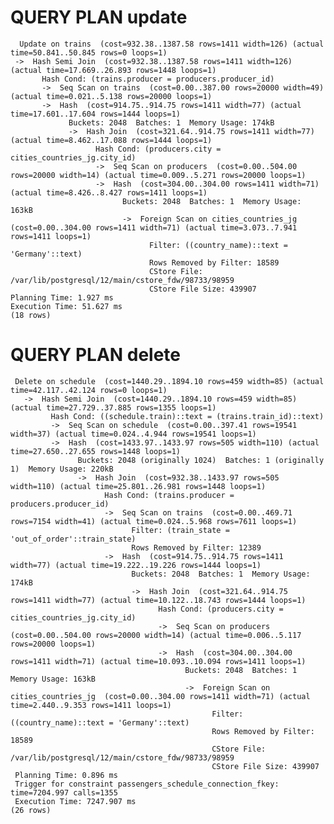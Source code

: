 # QUERY PLAN update
      Update on trains  (cost=932.38..1387.58 rows=1411 width=126) (actual time=50.841..50.845 rows=0 loops=1)
     ->  Hash Semi Join  (cost=932.38..1387.58 rows=1411 width=126) (actual time=17.669..26.893 rows=1448 loops=1)
           Hash Cond: (trains.producer = producers.producer_id)
           ->  Seq Scan on trains  (cost=0.00..387.00 rows=20000 width=49) (actual time=0.021..5.138 rows=20000 loops=1)
           ->  Hash  (cost=914.75..914.75 rows=1411 width=77) (actual time=17.601..17.604 rows=1444 loops=1)
                 Buckets: 2048  Batches: 1  Memory Usage: 174kB
                 ->  Hash Join  (cost=321.64..914.75 rows=1411 width=77) (actual time=8.462..17.088 rows=1444 loops=1)
                       Hash Cond: (producers.city = cities_countries_jg.city_id)
                       ->  Seq Scan on producers  (cost=0.00..504.00 rows=20000 width=14) (actual time=0.009..5.271 rows=20000 loops=1)
                       ->  Hash  (cost=304.00..304.00 rows=1411 width=71) (actual time=8.426..8.427 rows=1411 loops=1)
                             Buckets: 2048  Batches: 1  Memory Usage: 163kB
                             ->  Foreign Scan on cities_countries_jg  (cost=0.00..304.00 rows=1411 width=71) (actual time=3.073..7.941 rows=1411 loops=1)
                                   Filter: ((country_name)::text = 'Germany'::text)
                                   Rows Removed by Filter: 18589
                                   CStore File: /var/lib/postgresql/12/main/cstore_fdw/98733/98959
                                   CStore File Size: 439907
    Planning Time: 1.927 ms
    Execution Time: 51.627 ms
    (18 rows)

# QUERY PLAN delete                                                                            

     Delete on schedule  (cost=1440.29..1894.10 rows=459 width=85) (actual time=42.117..42.124 rows=0 loops=1)
       ->  Hash Semi Join  (cost=1440.29..1894.10 rows=459 width=85) (actual time=27.729..37.885 rows=1355 loops=1)
             Hash Cond: ((schedule.train)::text = (trains.train_id)::text)
             ->  Seq Scan on schedule  (cost=0.00..397.41 rows=19541 width=37) (actual time=0.024..4.944 rows=19541 loops=1)
             ->  Hash  (cost=1433.97..1433.97 rows=505 width=110) (actual time=27.650..27.655 rows=1448 loops=1)
                   Buckets: 2048 (originally 1024)  Batches: 1 (originally 1)  Memory Usage: 220kB
                   ->  Hash Join  (cost=932.38..1433.97 rows=505 width=110) (actual time=25.801..26.981 rows=1448 loops=1)
                         Hash Cond: (trains.producer = producers.producer_id)
                         ->  Seq Scan on trains  (cost=0.00..469.71 rows=7154 width=41) (actual time=0.024..5.968 rows=7611 loops=1)
                               Filter: (train_state = 'out_of_order'::train_state)
                               Rows Removed by Filter: 12389
                         ->  Hash  (cost=914.75..914.75 rows=1411 width=77) (actual time=19.222..19.226 rows=1444 loops=1)
                               Buckets: 2048  Batches: 1  Memory Usage: 174kB
                               ->  Hash Join  (cost=321.64..914.75 rows=1411 width=77) (actual time=10.122..18.743 rows=1444 loops=1)
                                     Hash Cond: (producers.city = cities_countries_jg.city_id)
                                     ->  Seq Scan on producers  (cost=0.00..504.00 rows=20000 width=14) (actual time=0.006..5.117 rows=20000 loops=1)
                                     ->  Hash  (cost=304.00..304.00 rows=1411 width=71) (actual time=10.093..10.094 rows=1411 loops=1)
                                           Buckets: 2048  Batches: 1  Memory Usage: 163kB
                                           ->  Foreign Scan on cities_countries_jg  (cost=0.00..304.00 rows=1411 width=71) (actual time=2.440..9.353 rows=1411 loops=1)
                                                 Filter: ((country_name)::text = 'Germany'::text)
                                                 Rows Removed by Filter: 18589
                                                 CStore File: /var/lib/postgresql/12/main/cstore_fdw/98733/98959
                                                 CStore File Size: 439907
     Planning Time: 0.896 ms
     Trigger for constraint passengers_schedule_connection_fkey: time=7204.997 calls=1355
     Execution Time: 7247.907 ms
    (26 rows)
